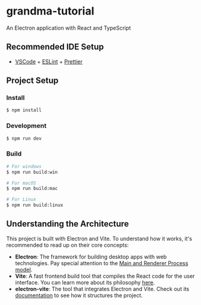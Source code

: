 # grandma-tutorial

An Electron application with React and TypeScript

## Recommended IDE Setup

- [VSCode](https://code.visualstudio.com/) + [ESLint](https://marketplace.visualstudio.com/items?itemName=dbaeumer.vscode-eslint) + [Prettier](https://marketplace.visualstudio.com/items?itemName=esbenp.prettier-vscode)

## Project Setup

### Install

```bash
$ npm install
```

### Development

```bash
$ npm run dev
```

### Build

```bash
# For windows
$ npm run build:win

# For macOS
$ npm run build:mac

# For Linux
$ npm run build:linux
```

## Understanding the Architecture

This project is built with Electron and Vite. To understand how it works, it's recommended to read up on their core concepts:

-   **Electron**: The framework for building desktop apps with web technologies. Pay special attention to the [Main and Renderer Process model](https://www.electronjs.org/docs/latest/tutorial/process-model).
-   **Vite**: A fast frontend build tool that compiles the React code for the user interface. You can learn more about its philosophy [here](https://vitejs.dev/guide/why.html).
-   **electron-vite**: The tool that integrates Electron and Vite. Check out its [documentation](https://electron-vite.org/) to see how it structures the project.
